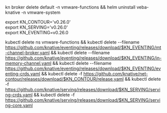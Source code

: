 kn broker delete default -n vmware-functions && helm uninstall veba-knative -n vmware-system

export KN_CONTOUR='v0.26.0' \
export KN_SERVING='v0.26.0' \
export KN_EVENTING=v0.26.0

kubectl delete ns vmware-functions && kubectl delete --filename https://github.com/knative/eventing/releases/download/$KN_EVENTING/mt-channel-broker.yaml && kubectl delete --filename https://github.com/knative/eventing/releases/download/$KN_EVENTING/in-memory-channel.yaml && kubectl delete --filename https://github.com/knative/eventing/releases/download/$KN_EVENTING/eventing-crds.yaml && kubectl delete -f https://github.com/knative/net-contour/releases/download/$KN_CONTOUR/release.yaml && kubectl delete -f https://github.com/knative/serving/releases/download/$KN_SERVING/serving-crds.yaml && kubectl delete -f https://github.com/knative/serving/releases/download/$KN_SERVING/serving-core.yaml